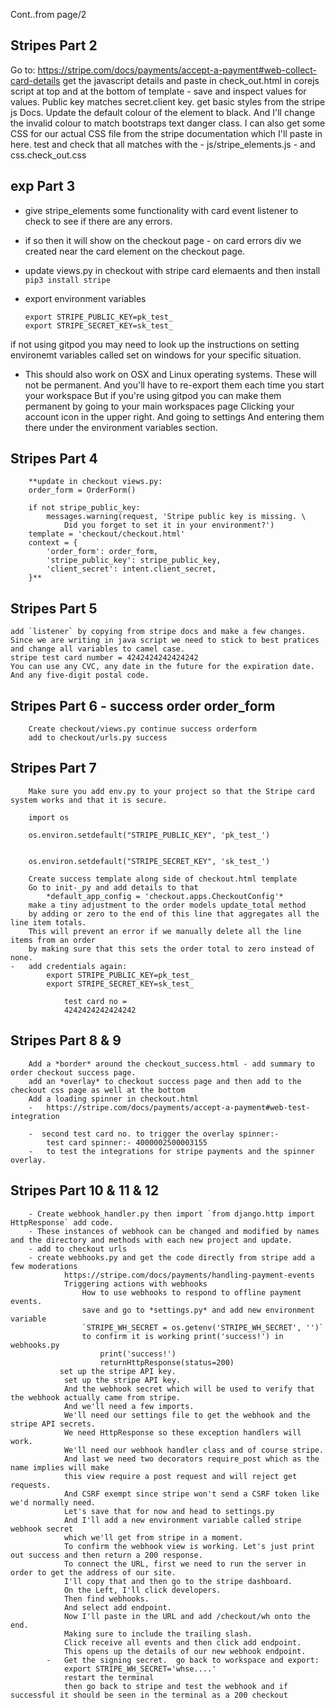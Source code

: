 Cont..from page/2
## Stripes Part 2
Go to:
    https://stripe.com/docs/payments/accept-a-payment#web-collect-card-details
    get the javascript details and paste in check_out.html in corejs script at top and at the bottom of template - 
    save and inspect values for values. Public key matches secret.client key. 
    get basic styles from the stripe js Docs.  Update the default colour of the element to black.
    And I'll change the invalid colour to match bootstraps text danger class.
    I can also get some CSS for our actual CSS file from the stripe documentation
    which I'll paste in here.  test and check that all matches with the 
    -   js/stripe_elements.js 
    -   and css.check_out.css
## exp Part 3
  - give stripe_elements some functionality with card event listener to check to see if there are any errors.
  - if so then it will show on the checkout page - on card errors div we created near the card element on the checkout page.
  - update views.py in checkout with stripe card elemaents and then install `pip3 install stripe`
  - export environment variables
  
        export STRIPE_PUBLIC_KEY=pk_test_
        export STRIPE_SECRET_KEY=sk_test_
  if not using gitpod you may need to look up the instructions on setting environemt variables called set on windows for your specific situation.
  - This should also work on OSX and Linux operating systems.  These will not be permanent. And you'll have to re-export them each time you start your workspace
    But if you're using gitpod you can make them permanent by going to your main workspaces page
    Clicking your account icon in the upper right. And going to settings
    And entering them there under the environment variables section.  
## Stripes Part 4
        **update in checkout views.py:
        order_form = OrderForm()

        if not stripe_public_key:
            messages.warning(request, 'Stripe public key is missing. \
                Did you forget to set it in your environment?')
        template = 'checkout/checkout.html'
        context = {
            'order_form': order_form,
            'stripe_public_key': stripe_public_key,
            'client_secret': intent.client_secret,
        }**
## Stripes Part 5
    add `listener` by copying from stripe docs and make a few changes. 
    Since we are writing in java script we need to stick to best pratices and change all variables to camel case.
    stripe test card number = 4242424242424242
    You can use any CVC, any date in the future for the expiration date.
    And any five-digit postal code.
## Stripes Part 6 - success order order_form
        Create checkout/views.py continue success orderform
        add to checkout/urls.py success
## Stripes Part 7
        Make sure you add env.py to your project so that the Stripe card system works and that it is secure.
        
        import os

        os.environ.setdefault("STRIPE_PUBLIC_KEY", 'pk_test_')

    
        os.environ.setdefault("STRIPE_SECRET_KEY", 'sk_test_')
        
        Create success template along side of checkout.html template
        Go to init-_py and add details to that
            *default_app_config = 'checkout.apps.CheckoutConfig'*
        make a tiny adjustment to the order models update_total method
        by adding or zero to the end of this line that aggregates all the line item totals.
        This will prevent an error if we manually delete all the line items from an order
        by making sure that this sets the order total to zero instead of none.
    -   add credentials again:
            export STRIPE_PUBLIC_KEY=pk_test_
            export STRIPE_SECRET_KEY=sk_test_

                test card no = 
                4242424242424242
## Stripes Part 8 & 9
        Add a *border* around the checkout_success.html - add summary to order checkout success page.
        add an *overlay* to checkout success page and then add to the checkout css page as well at the bottom
        Add a loading spinner in checkout.html
        -   https://stripe.com/docs/payments/accept-a-payment#web-test-integration

        -  second test card no. to trigger the overlay spinner:- 
            test card spinner:- 4000002500003155
        -   to test the integrations for stripe payments and the spinner overlay.
## Stripes Part 10 & 11 & 12
        - Create webhook_handler.py then import `from django.http import HttpResponse` add code.
        - These instances of webhook can be changed and modified by names and the directory and methods with each new project and update.
        - add to checkout urls
        - create webhooks.py and get the code directly from stripe add a few moderations
                https://stripe.com/docs/payments/handling-payment-events
                Triggering actions with webhooks
                    How to use webhooks to respond to offline payment events.
                    save and go to *settings.py* and add new environment variable
                    `STRIPE_WH_SECRET = os.getenv('STRIPE_WH_SECRET', '')`
                    to confirm it is working print('success!') in webhooks.py
                        print('success!')
                        returnHttpResponse(status=200)
               set up the stripe API key.
                set up the stripe API key.
                And the webhook secret which will be used to verify that the webhook actually came from stripe.
                And we'll need a few imports.
                We'll need our settings file to get the webhook and the stripe API secrets.
                We need HttpResponse so these exception handlers will work.
                We'll need our webhook handler class and of course stripe.
                And last we need two decorators require_post which as the name implies will make
                this view require a post request and will reject get requests.
                And CSRF exempt since stripe won't send a CSRF token like we'd normally need.
                Let's save that for now and head to settings.py
                And I'll add a new environment variable called stripe webhook secret
                which we'll get from stripe in a moment.
                To confirm the webhook view is working. Let's just print out success and then return a 200 response.
                To connect the URL, first we need to run the server in order to get the address of our site.
                I'll copy that and then go to the stripe dashboard.
                On the Left, I'll click developers.
                Then find webhooks.
                And select add endpoint.
                Now I'll paste in the URL and add /checkout/wh onto the end.
                Making sure to include the trailing slash.
                Click receive all events and then click add endpoint.
                This opens up the details of our new webhook endpoint.
            -   Get the signing secret.  go back to workspace and export:
                export STRIPE_WH_SECRET='whse....'
                restart the terminal
                then go back to stripe and test the webhook and if successful it should be seen in the terminal as a 200 checkout 
                


        